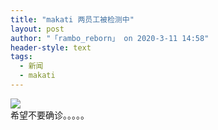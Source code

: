 ```yaml
---
title: "makati 两员工被检测中"
layout: post
author: "「rambo_reborn」 on 2020-3-11 14:58"
header-style: text
tags:
  - 新闻
  - makati
---
```


<head></head>
<body>
 <img src="https://www.wgi8.com/uploadfile/article/2020/03/11/372558287544615.png" onload="thumbImg(this)">
 <br> 希望不要确诊。。。。。
 <br>
</body>


